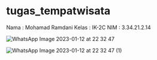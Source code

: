 # tugas_tempatwisata


Nama : Mohamad Ramdani
Kelas : IK-2C
NIM : 3.34.21.2.14

![WhatsApp Image 2023-01-12 at 22 32 47](https://user-images.githubusercontent.com/116195897/212110291-849a9668-785d-4b14-bf49-ad872ac9c08d.jpeg)

![WhatsApp Image 2023-01-12 at 22 32 47 (1)](https://user-images.githubusercontent.com/116195897/212110364-59b3c069-ac5b-4eaa-b76d-1e713ef79f59.jpeg)
